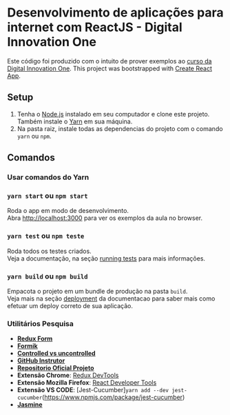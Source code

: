 # Desenvolvimento de aplicações para internet com ReactJS - Digital Innovation One

Este código foi produzido com o intuito de prover exemplos ao [curso da Digital Innovation One](https://web.digitalinnovation.one/course/desenvolvimento-de-aplicacoes-para-internet-com-reactjs/learning/c6a6c9e3-c419-4443-9191-b3bf851d1ce4).
This project was bootstrapped with [Create React App](https://github.com/facebook/create-react-app).

## Setup

1. Tenha o [Node.js](https://nodejs.org/en/download/) instalado em seu computador e clone este projeto. Também instale o [Yarn](https://classic.yarnpkg.com/en/docs/install/#windows-stable) em sua máquina.
2. Na pasta raiz, instale todas as dependencias do projeto com o comando `yarn` ou `npm`.


## Comandos

### Usar comandos do Yarn

### `yarn start` ou `npm start`

Roda o app em modo de desenvolvimento.<br>
Abra [http://localhost:3000](http://localhost:3000) para ver os exemplos da aula no browser.

### `yarn test` ou `npm teste`

Roda todos os testes criados.<br>
Veja a documentação, na seção [running tests](https://facebook.github.io/create-react-app/docs/running-tests) para mais informações.

### `yarn build` ou `npm build`

Empacota o projeto em um bundle de produção na pasta `build`.<br>
Veja mais na seção [deployment](https://facebook.github.io/create-react-app/docs/deployment) da documentacao para saber mais como efetuar um deploy correto de sua aplicação.

### **Utilitários Pesquisa**

- **[Redux Form](https://redux-form.com/8.3.0/)**
- **[Formik](https://formik.org/)**
- **[Controlled vs uncontrolled](https://goshakkk.name/controlled-vs-uncontrolled-inputs-react/)**
- **[GitHub Instrutor](https://github.com/eduardogc)**
- **[Repositorio Oficial Projeto](https://github.com/eduardogc/digital-one-react-intermediario)**
- **Extensão Chrome**: [Redux DevTools](https://chrome.google.com/webstore/detail/redux-devtools/lmhkpmbekcpmknklioeibfkpmmfibljd/related?hl=pt-BR)
- **Extensão Mozilla Firefox**: [React Developer Tools](https://addons.mozilla.org/pt-BR/firefox/addon/react-devtools/)
- **Extensão VS CODE**: [Jest-Cucumber]`yarn add --dev jest-cucumber`(https://www.npmjs.com/package/jest-cucumber)
- **[Jasmine](https://jasmine.github.io/)**
